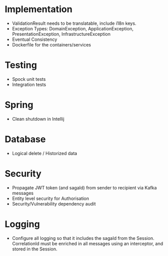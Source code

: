 # Implementation

- ValidationResult needs to be translatable, include i18n keys.
- Exception Types: DomainException, ApplicationException, PresentationException, InfrastructureException
- Eventual Consistency
- Dockerfile for the containers/services

# Testing

- Spock unit tests
- Integration tests

# Spring

- Clean shutdown in Intellij

# Database

- Logical delete / Historized data

# Security

- Propagate JWT token (and sagaId) from sender to recipient via Kafka messages
- Entity level security for Authorisation
- Security/Vulnerability dependency audit

# Logging

- Configure all logging so that it includes the sagaId from the Session. CorrelationId must be enriched in all
  messages using an interceptor, and stored in the Session.



 